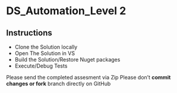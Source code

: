 # DS_Automation_Level 2


## Instructions

+ Clone the Solution locally
+ Open The Solution in VS
+ Build the Solution/Restore Nuget packages
+ Execute/Debug Tests


Please send the completed assesment via Zip
Please don’t **commit changes or fork** branch directly on GitHub



